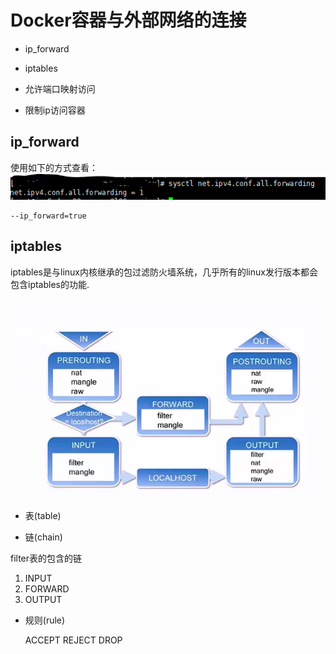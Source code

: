 # Docker容器与外部网络的连接

* ip_forward


* iptables

* 允许端口映射访问

* 限制ip访问容器



## ip_forward
使用如下的方式查看：
![ip_forward](images/docker-25.png)
```$xslt
--ip_forward=true
```

## iptables

iptables是与linux内核继承的包过滤防火墙系统，几乎所有的linux发行版本都会包含iptables的功能.

![iptables](images/docker-26.png)

* 表(table)

* 链(chain)

filter表的包含的链

1. INPUT
2. FORWARD
3. OUTPUT







* 规则(rule)

  ACCEPT
  REJECT
  DROP





















